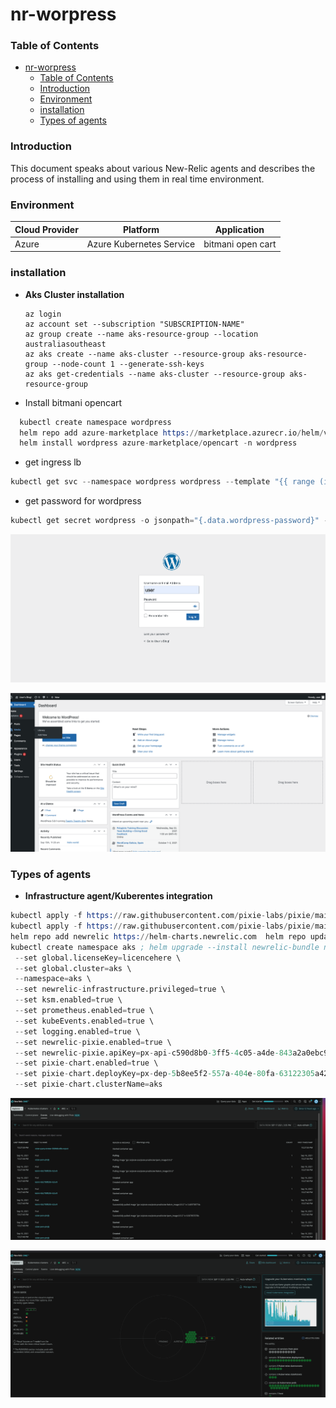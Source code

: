 # nr-worpress
### Table of Contents
- [nr-worpress](#nr-worpress)
    - [Table of Contents](#table-of-contents)
    - [Introduction](#introduction)
    - [Environment](#environment)
    - [installation](#installation)
    - [Types of agents](#types-of-agents)

### Introduction

This document speaks about various New-Relic agents and describes the process of installing and using them in real time environment.

### Environment

| Cloud Provider  | Platform |Application |
| ----------------| ----------- |----------| 
|   Azure         | Azure Kubernetes Service| bitmani open cart  |

### installation

- **Aks Cluster installation**
  ```
  az login
  az account set --subscription "SUBSCRIPTION-NAME"
  az group create --name aks-resource-group --location australiasoutheast
  az aks create --name aks-cluster --resource-group aks-resource-group --node-count 1 --generate-ssh-keys
  az aks get-credentials --name aks-cluster --resource-group aks-resource-group

- Install bitmani opencart
  
```s
  kubectl create namespace wordpress
  helm repo add azure-marketplace https://marketplace.azurecr.io/helm/v1/repo
  helm install wordpress azure-marketplace/opencart -n wordpress
```
  
-  get ingress lb

```s
kubectl get svc --namespace wordpress wordpress --template "{{ range (index .status.loadBalancer.ingress 0) }}{{.}}{{ end }}"
```

- get password for wordpress

```s
kubectl get secret wordpress -o jsonpath="{.data.wordpress-password}" -n wordpress | base64 --decode
```

![alt text](https://github.com/rmallam/nr-worpress/blob/main/worpress.png?raw=true)

![alt text](https://github.com/rmallam/nr-worpress/blob/main/wploggedin.png?raw=true)

### Types of agents

- **Infrastructure agent/Kuberentes integration**


```s
kubectl apply -f https://raw.githubusercontent.com/pixie-labs/pixie/main/k8s/operator/crd/base/px.dev_viziers.yaml 
kubectl apply -f https://raw.githubusercontent.com/pixie-labs/pixie/main/k8s/operator/helm/crds/olm_crd.yaml 
helm repo add newrelic https://helm-charts.newrelic.com  helm repo update
kubectl create namespace aks ; helm upgrade --install newrelic-bundle newrelic/nri-bundle \
 --set global.licenseKey=licencehere \
 --set global.cluster=aks \
 --namespace=aks \
 --set newrelic-infrastructure.privileged=true \
 --set ksm.enabled=true \
 --set prometheus.enabled=true \
 --set kubeEvents.enabled=true \
 --set logging.enabled=true \
 --set newrelic-pixie.enabled=true \
 --set newrelic-pixie.apiKey=px-api-c590d8b0-3ff5-4c05-a4de-843a2a0ebc92 \
 --set pixie-chart.enabled=true \
 --set pixie-chart.deployKey=px-dep-5b8ee5f2-557a-404e-80fa-63122305a420 \
 --set pixie-chart.clusterName=aks 
 ```

![alt text](https://github.com/rmallam/nr-worpress/blob/main/newrelicaks.png?raw=true)

![alt text](https://github.com/rmallam/nr-worpress/blob/main/newrelicaks2.png?raw=true)